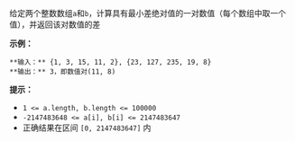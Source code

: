 给定两个整数数组`a`和`b`，计算具有最小差绝对值的一对数值（每个数组中取一个值），并返回该对数值的差

**示例：**

    
    
    **输入：** {1, 3, 15, 11, 2}, {23, 127, 235, 19, 8}
    **输出：** 3，即数值对(11, 8)
    

**提示：**

  * `1 <= a.length, b.length <= 100000`
  * `-2147483648 <= a[i], b[i] <= 2147483647`
  * 正确结果在区间 `[0, 2147483647]` 内

